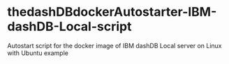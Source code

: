 # thedashDBdockerAutostarter-IBM-dashDB-Local-script
Autostart script for the docker image of IBM dashDB Local server on Linux with Ubuntu example
